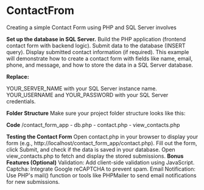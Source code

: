 # ContactFrom
Creating a simple Contact Form using PHP and SQL Server involves

**Set up the database in SQL Server.**
Build the PHP application (frontend contact form with backend logic).
Submit data to the database (INSERT query).
Display submitted contact information (if required).
This example will demonstrate how to create a contact form with fields like name, email, phone, and message, and how to store the data in a SQL Server database.

**Replace:**

YOUR_SERVER_NAME with your SQL Server instance name.
YOUR_USERNAME and YOUR_PASSWORD with your SQL Server credentials.

**Folder Structure**
Make sure your project folder structure looks like this:

**Code**
/contact_form_app
    - db.php
    - contact.php
    - view_contacts.php

**Testing the Contact Form**
Open contact.php in your browser to display your form (e.g., http://localhost/contact_form_app/contact.php).
Fill out the form, click Submit, and check if the data is saved in your database.
Open view_contacts.php to fetch and display the stored submissions.
 **Bonus Features (Optional)**
Validation: Add client-side validation using JavaScript.
Captcha: Integrate Google reCAPTCHA to prevent spam.
Email Notification: Use PHP's mail() function or tools like PHPMailer to send email notifications for new submissions.
